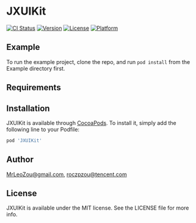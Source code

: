 # JXUIKit

[![CI Status](https://img.shields.io/travis/MrLeoZou@gmail.com/JXUIKit.svg?style=flat)](https://travis-ci.org/MrLeoZou@gmail.com/JXUIKit)
[![Version](https://img.shields.io/cocoapods/v/JXUIKit.svg?style=flat)](https://cocoapods.org/pods/JXUIKit)
[![License](https://img.shields.io/cocoapods/l/JXUIKit.svg?style=flat)](https://cocoapods.org/pods/JXUIKit)
[![Platform](https://img.shields.io/cocoapods/p/JXUIKit.svg?style=flat)](https://cocoapods.org/pods/JXUIKit)

## Example

To run the example project, clone the repo, and run `pod install` from the Example directory first.

## Requirements

## Installation

JXUIKit is available through [CocoaPods](https://cocoapods.org). To install
it, simply add the following line to your Podfile:

```ruby
pod 'JXUIKit'
```

## Author

MrLeoZou@gmail.com, roczpzou@tencent.com

## License

JXUIKit is available under the MIT license. See the LICENSE file for more info.
